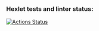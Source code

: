 ### Hexlet tests and linter status:
[![Actions Status](https://github.com/RedBeduin/qa-auto-engineer-javascript-project-89/actions/workflows/hexlet-check.yml/badge.svg)](https://github.com/RedBeduin/qa-auto-engineer-javascript-project-89/actions)
